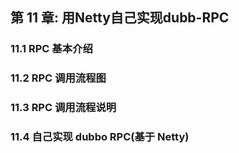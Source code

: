 ## 第 11 章: 用Netty自己实现dubb-RPC

### 11.1 RPC 基本介绍

### 11.2 RPC 调用流程图

### 11.3 RPC 调用流程说明

### 11.4 自己实现 dubbo RPC(基于 Netty)